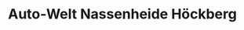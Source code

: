 ---
title: "Auto-Welt Nassenheide Höckberg"
url: /loewenberger-land/auto-welt-nassenheide-hoeckberg/
shop: Autohaus
---